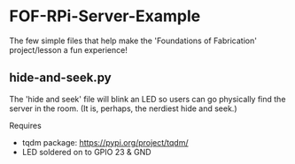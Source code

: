 # FOF-RPi-Server-Example
The few simple files that help make the 'Foundations of Fabrication' project/lesson a fun experience!


## hide-and-seek.py
The 'hide and seek' file will blink an LED so users can go physically find the server in the room. (It is, perhaps, the nerdiest hide and seek.)

Requires 
* tqdm package: https://pypi.org/project/tqdm/
* LED soldered on to GPIO 23 & GND